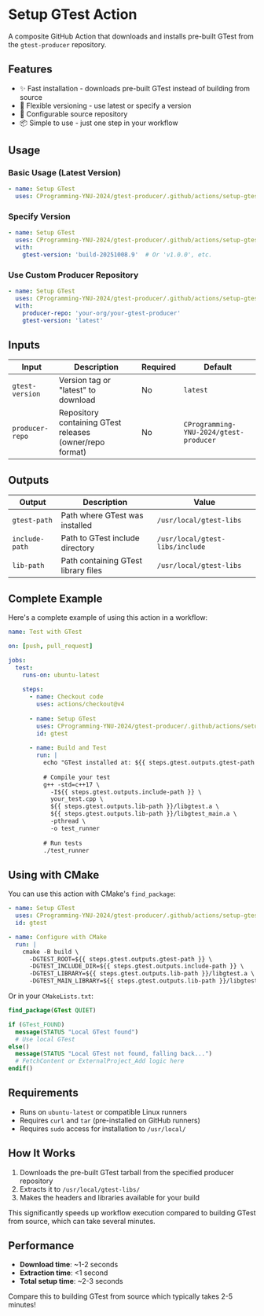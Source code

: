# Setup GTest Action

A composite GitHub Action that downloads and installs pre-built GTest from the `gtest-producer` repository.

## Features

- ✨ Fast installation - downloads pre-built GTest instead of building from source
- 🎯 Flexible versioning - use latest or specify a version
- 🔧 Configurable source repository
- 📦 Simple to use - just one step in your workflow

## Usage

### Basic Usage (Latest Version)

```yaml
- name: Setup GTest
  uses: CProgramming-YNU-2024/gtest-producer/.github/actions/setup-gtest@main
```

### Specify Version

```yaml
- name: Setup GTest
  uses: CProgramming-YNU-2024/gtest-producer/.github/actions/setup-gtest@main
  with:
    gtest-version: 'build-20251008.9'  # Or 'v1.0.0', etc.
```

### Use Custom Producer Repository

```yaml
- name: Setup GTest
  uses: CProgramming-YNU-2024/gtest-producer/.github/actions/setup-gtest@main
  with:
    producer-repo: 'your-org/your-gtest-producer'
    gtest-version: 'latest'
```

## Inputs

| Input | Description | Required | Default |
|-------|-------------|----------|---------|
| `gtest-version` | Version tag or "latest" to download | No | `latest` |
| `producer-repo` | Repository containing GTest releases (owner/repo format) | No | `CProgramming-YNU-2024/gtest-producer` |

## Outputs

| Output | Description | Value |
|--------|-------------|-------|
| `gtest-path` | Path where GTest was installed | `/usr/local/gtest-libs` |
| `include-path` | Path to GTest include directory | `/usr/local/gtest-libs/include` |
| `lib-path` | Path containing GTest library files | `/usr/local/gtest-libs` |

## Complete Example

Here's a complete example of using this action in a workflow:

```yaml
name: Test with GTest

on: [push, pull_request]

jobs:
  test:
    runs-on: ubuntu-latest
    
    steps:
      - name: Checkout code
        uses: actions/checkout@v4
      
      - name: Setup GTest
        uses: CProgramming-YNU-2024/gtest-producer/.github/actions/setup-gtest@main
        id: gtest
      
      - name: Build and Test
        run: |
          echo "GTest installed at: ${{ steps.gtest.outputs.gtest-path }}"
          
          # Compile your test
          g++ -std=c++17 \
            -I${{ steps.gtest.outputs.include-path }} \
            your_test.cpp \
            ${{ steps.gtest.outputs.lib-path }}/libgtest.a \
            ${{ steps.gtest.outputs.lib-path }}/libgtest_main.a \
            -pthread \
            -o test_runner
          
          # Run tests
          ./test_runner
```

## Using with CMake

You can use this action with CMake's `find_package`:

```yaml
- name: Setup GTest
  uses: CProgramming-YNU-2024/gtest-producer/.github/actions/setup-gtest@main
  id: gtest

- name: Configure with CMake
  run: |
    cmake -B build \
      -DGTEST_ROOT=${{ steps.gtest.outputs.gtest-path }} \
      -DGTEST_INCLUDE_DIR=${{ steps.gtest.outputs.include-path }} \
      -DGTEST_LIBRARY=${{ steps.gtest.outputs.lib-path }}/libgtest.a \
      -DGTEST_MAIN_LIBRARY=${{ steps.gtest.outputs.lib-path }}/libgtest_main.a
```

Or in your `CMakeLists.txt`:

```cmake
find_package(GTest QUIET)

if (GTest_FOUND)
  message(STATUS "Local GTest found")
  # Use local GTest
else()
  message(STATUS "Local GTest not found, falling back...")
  # FetchContent or ExternalProject_Add logic here
endif()
```

## Requirements

- Runs on `ubuntu-latest` or compatible Linux runners
- Requires `curl` and `tar` (pre-installed on GitHub runners)
- Requires `sudo` access for installation to `/usr/local/`

## How It Works

1. Downloads the pre-built GTest tarball from the specified producer repository
2. Extracts it to `/usr/local/gtest-libs/`
3. Makes the headers and libraries available for your build

This significantly speeds up workflow execution compared to building GTest from source, which can take several minutes.

## Performance

- **Download time**: ~1-2 seconds
- **Extraction time**: <1 second
- **Total setup time**: ~2-3 seconds

Compare this to building GTest from source which typically takes 2-5 minutes!
